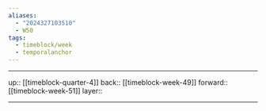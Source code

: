 ```yaml
---
aliases:
  - "2024327103510"
  - W50
tags:
  - timeblock/week
  - temporalanchor
---
```




***

up:: [[timeblock-quarter-4]]
back:: [[timeblock-week-49]]
forward:: [[timeblock-week-51]]
layer:: 

***
